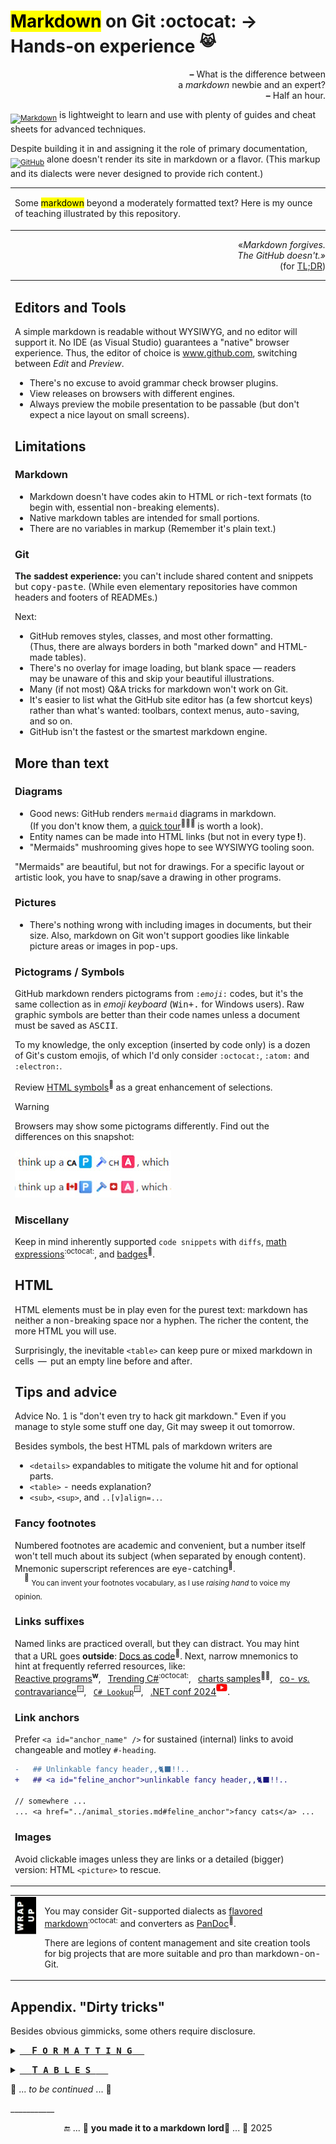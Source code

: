 # <mark>Markdown</mark> on Git :octocat: &rarr;&thinsp; Hands-on experience <sup>😹</sup>

<p align="right"><b>&ndash;</b>&nbsp;What is the difference between<br />a <i>markdown</i> newbie and an expert?<br /><b>&ndash;</b>&nbsp;Half an hour.</p>

<sub>[![Markdown](https://img.shields.io/badge/Markdown-%23000000.svg?logo=markdown&logoColor=white)](#)</sub> is lightweight to learn and use with plenty of guides and cheat sheets for advanced techniques.

Despite building it in and assigning it the role of primary documentation, <sub>[![GitHub](https://img.shields.io/badge/GitHub-%23121011.svg?logo=github&logoColor=white)](#)</sub> alone doesn't render its site in markdown or a flavor. (This markup and its dialects were never designed to provide rich content.)

<table align="center"><tr></tr><tr><td>
    
Some <mark>markdown</mark> beyond a moderately formatted text? Here is my ounce of teaching illustrated by this repository.

</td></tr></table>

<p dir="rtl"><i>.Markdown forgives</i>»<br /><i>«.The GitHub doesn't</i><br />(for <a href="https://www.merriam-webster.com/dictionary/TL%3BDR">TL;DR</a>)</p>

<table><tr valign="top"><td>
    
## Editors and Tools

A simple markdown is readable without WYSIWYG, and no editor will support it. 
No IDE (as Visual Studio) guarantees a "native" browser experience. Thus, the editor of choice is www.github.com, switching between _Edit_ and _Preview_.

* There's no excuse to avoid grammar check browser plugins.
* View releases on browsers with different engines.
* Always preview the mobile presentation to be passable (but don't expect a nice layout on small screens).

## Limitations

### Markdown

- Markdown doesn't have codes akin to HTML or rich-text formats (to begin with, essential non-breaking elements).
- Native markdown tables are intended for small portions.
- There are no variables in markup (Remember it's plain text.)

### Git

<b>The saddest experience:</b> you can't include shared content and snippets but <samp>copy-paste</samp>. (While even elementary repositories have common headers and footers of READMEs.)

Next:

- GitHub removes styles, classes, and most other formatting.\
(Thus, there are always borders in both "marked down" and HTML-made tables).
- There's no overlay for image loading, but blank space &mdash; readers may be unaware of this and skip your beautiful illustrations.
- Many (if not most) Q&A tricks for markdown won't work on Git.
- It's easier to list what the GitHub site editor has (a few shortcut keys) rather than what's wanted: toolbars, context menus, auto-saving, and so on.
- GitHub isn't the fastest or the smartest markdown engine.

## More than text

### Diagrams

+ Good news: GitHub renders `mermaid` diagrams in markdown.\
(If you don't know them, a <a href="https://mermaid.js.org/intro/">quick tour</a><sup>🧜🏼‍♀️</sup> is worth a look).
+ Entity names can be made into HTML links (but not in every type&thinsp;**!**).
+ "Mermaids" mushrooming gives hope to see WYSIWYG tooling soon.

"Mermaids" are beautiful, but not for drawings. For a specific layout or artistic look, you have to snap/save a drawing in other programs.

### Pictures

+ There's nothing wrong with including images in documents, but their size. Also, markdown on Git won't support goodies like linkable picture areas or images in pop-ups.

### Pictograms / Symbols

GitHub markdown renders pictograms from <code>:<i>emoji</i>:</code> codes, but it's the same collection as in _emoji keyboard_ (<kbd>Win+.</kbd> for Windows users). Raw graphic symbols are better than their code names unless a document must be saved as <samp>ASCII</samp>.

To my knowledge, the only exception (inserted by code only) is a dozen of Git's custom emojis, of which I'd only consider <code>:octocat:</code>, <code>:atom:</code> and <code>:electron:</code>.

Review [HTML symbols](https://www.w3schools.com/charsets/ref_html_symbols.asp)<sup>🔗</sup> as a great enhancement of selections.

> [!WARNING]
> Browsers may show some pictograms differently. Find out the differences on this snapshot:
> 
> <a href="essays/README+/AI-2020s.md#evidence"><img alt="&nbsp;string of emojis presented different" src="../../_rsc/_img/snap/screen/emojis_diff-browsers.jpg" title="&nbsp;Click to see how it looks in yours" /></a>

### Miscellany

Keep in mind inherently supported `code snippets` with `diffs`, [math expressions](https://docs.github.com/en/get-started/writing-on-github/working-with-advanced-formatting/writing-mathematical-expressions)<sup>:octocat:</sup>, and [badges](https://shields.io/)<sup>🔗</sup>.

## HTML

HTML elements must be in play even for the purest text: markdown has neither a non-breaking space nor a hyphen. The richer the content, the more HTML you will use.

Surprisingly, the inevitable `<table>` can keep pure or mixed markdown in cells &thinsp;&mdash;&thinsp; put an empty line before and after.

## Tips and advice

Advice No. 1 is "don't even try to hack git markdown." Even if you manage to style some stuff one day, Git may sweep it out tomorrow.

Besides symbols, the best HTML pals of markdown writers are

+ `<details>` expandables to mitigate the volume hit and for optional parts.
+ `<table>` - needs explanation?
+ `<sub>`, `<sup>`, and `..[v]align=..`.

### Fancy footnotes

Numbered footnotes are academic and convenient, but a number itself won't tell much about its subject (when separated by enough content). Mnemonic superscript references are eye-catching<sup>🙋</sup>.\
&nbsp;&nbsp;&nbsp;&nbsp;<sup>🙋</sup> <sub>You can invent your footnotes vocabulary, as I use _raising hand_ to voice my opinion.</sub>

### Links suffixes

Named links are practiced overall, but they can distract. You may hint that a URL goes **outside**: [Docs as code](https://www.writethedocs.org/guide/docs-as-code/)<sup>🔗</sup>. 
Next, narrow mnemonics to hint at frequently referred resources, like:\
[Reactive programs](https://en.wikipedia.org/wiki/Reactive_programming)<sup><b>w</b></sup>,&nbsp;&nbsp;
[Trending C#](https://github.com/trending/c%23)<sup>:octocat:</sup>,&nbsp;&nbsp;
[charts samples](https://mermaid.js.org/syntax/examples.html)<sup>🧜‍♀️</sup>,&nbsp;&nbsp;
[co- _vs._ contravariance](https://learn.microsoft.com/en-us/dotnet/standard/generics/covariance-and-contravariance)<sup>🪟</sup>,&nbsp;&nbsp;
[`C# Lookup`](https://learn.microsoft.com/en-us/dotnet/api/system.linq.lookup-2)<sup>🪟</sup>,&nbsp;&nbsp;
[.NET conf 2024](https://www.youtube.com/watch?v=ikSNL-lxolc)<sup><picture><img src="../../_rsc/_img/logo/logo-youtube_h12px.jpg" title="&nbsp;link to YouTube video" /></picture></sup>.

### <a id="link-achors" />Link anchors

Prefer `<a id="anchor_name" />` for sustained (internal) links to avoid changeable and motley `#-heading`.

```diff
-   ## Unlinkable fancy header,,🐈‍⬛!!..
+   ## <a id="feline_anchor">unlinkable fancy header,,🐈‍⬛!!..

// somewhere ...
... <a href="../animal_stories.md#feline_anchor">fancy cats</a> ...
```

### Images

Avoid clickable images unless they are links or a detailed (bigger) version: HTML `<picture>` to rescue.

</td><td><picture><img width="150px" alt="&nbsp;LONG READ" src="../../_rsc/_img/signs/LongRead/2845px_rotate90.jpg" /></picture></td></tr></table>

<table><tr valign="top"><td><picture><img alt="&nbsp;WRAP UP" src="../../_rsc/_img/signs/WrapUp/counter-rotate/80x144_fold.jpg" /></picture></td><td>

You may consider Git-supported dialects as [flavored markdown](https://github.github.com/gfm/)<sup>:octocat:</sup> and converters as [PanDoc](https://pandoc.org)<sup>🔗</sup>. 

There are legions of content management and site creation tools for big projects that are more suitable and pro than markdown-on-Git.

</td></tr></table>

## Appendix. "Dirty tricks"

Besides obvious gimmicks, some others require disclosure.

<details><summary><ins>&nbsp;&nbsp;&nbsp;&nbsp;&nbsp;<b>F<samp>&thinsp;O&thinsp;R&thinsp;M&thinsp;A&thinsp;T&thinsp;T&thinsp;I&thinsp;N&thinsp;G</samp></b>&nbsp;&nbsp;&nbsp;&nbsp;&nbsp;</ins></summary>

<table align="center"><tr></tr><tr><td>Centered or right-aligned block quote</td></table>

\___________</details>

<details><summary><ins>&nbsp;&nbsp;&nbsp;&nbsp;&nbsp;<b>T<samp>&thinsp;A&thinsp;B&thinsp;L&thinsp;E&thinsp;S&thinsp;</samp></b>&nbsp;&nbsp;&nbsp;&nbsp;&nbsp;</ins></summary>
&nbsp;
    
+ Markdown automatically highlights alternative rows, but by inserting `</tr><tr>` you can master it.

\___________</details>

🐝 ... _to be continued_ ... 🐝 

\___________

<div align="center"> 🔚 ... 🎉 <b>you made it to a markdown lord</b>🎈 ... 🌙 2025</div> 
